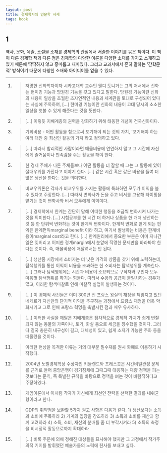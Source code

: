 ```yaml
---
layout: post
title: 경제학자의 인문학 서재
tags: book
---
```


## 1
역사, 문화, 예술, 소설을 소재를 경제학의 관점에서 서술한 이야기를 묶은 책이다. 이 책이 다른 경제학 책과 다른 점은 경제학의 다양한 이론을 다양한 소재를 가지고 소개하고 있기 때문에 딱딱하지 않고 흥미롭고 재미있다. 그리고 교과서에서 흔히 말하는 '간학문적' 방식이기 때문에 다양한 소재와 아이디어를 얻을 수 있다.

----

1. > 저명한 신화학자이자 시카고대학 교수인 웬디 도니거는 그의 저서에서 신화는 현미경 기능과 망원경 기능을 갖고 있다고 말한다. 망원경 기능이란 신화의 내용이 일상을 초월한 초자연적인 내용과 세계관을 토대로 구성되어 있다는 사실에 주목하여, [...] 현미경 기능이란 신화의 내용이 고대 당시의 소소한 일상을 엿볼 수 있게 해준다는 것을 뜻한다.

2. > [...] 이렇듯 지배계층의 권력을 강화하기 위해 태동한 개념이 건국신화이다.

3. > 기회비용 - 어떤 활동을 함으로써 포기해야 되는 것의 가치, '포기해야 하는 여러 대안 중 최선인 활동의 가치'라고 정의하고 있다.

4. > [...] 따라서 합리적인 사람이라면 매몰비용에 연연하지 말고 그 시간에 자신에게 즐거움이나 만족감을 주는 활동을 해야 한다.

5. > 한 경제 주체가 다른 주체들보다 어떤 활동을 더 잘할 때 그는 그 활동에 있어 절대우위를 가진다고 이야기 한다. [...] 같은 시간 혹은 같은 비용을 들여 더 많은 생산을 한다는 것을 의미한다.

6. > 비교우위론은 각자가 비교우위를 가지는 활동에 특화하면 모두가 이익을 볼 수 있다고 주장한다. [...] 따라서 변화사가 돈을 주고 비서를 고용해 타이핑을 맡기는 것이 변화사와 비서 모두에게 이익이다.

7. > [...] 경제학에서 한계는 간단히 말해 어떠한 행동을 조금씩 변화시켜 나가는 것을 의미한다. [...] 시험공부를 한 시간 더 하거나 상품을 한 개더 생산하는 것 등 한 단위씩 변화하는 것이 한계적 변화이다. 한계적 변화로 엳게 되는 편익은 한계편익marginal benefit 이라 하고, 여기서 발생하는 비용은 한계비용이marginal cost라고 한다. [...] 한계원리에서 중요한 부분은 이미 지나간 일은 잊버리고 어떠한 경계margin에서 눈앞에 직명한 문제만을 바라봐야 한다는 것이다. 즉, 매몰비용에 매달려서는 안 된다.

8. > [...] 생산품 시장에서 소비자는 더 낮은 가격의 상품을 찾기 위해 노력하는데, 탐색행위를 통한 이익이 비용을 초과하는 한 소비자는 탐색행위를 계속한다. [...] 그러나 탐색행위에는 시간과 비용이 소요되므로 구직자와 구인자 모두 마음껏 탐색행위를 하기는 힘들다. 따라서 수용와 공급이 불일치하는 경우가 많고, 이러한 탐색마찰로 인해 마찰적 실업이 발생하는 것이다.

9. > [...] 이 경제적 사건들은 이미 300년 전 프랑스 왕실의 재정을 책임지고 있던 네케르가 자신만의 단기적 이익을 추구하는 과정에서 프랑스 재정을 더욱 악화시키고 그로 인해 프랑스 혁명을 촉발시킨 점과 매우 유사하다.

10. > [...] 이러한 사실을 깨달은 지배계층은 점차적으로 경제적 가치가 쉽게 변질되지 않는 동물의 가죽이나, 토기, 화살 등으로 세금을 징수했을 것이다. 그러다 결국 충분히 내구성이 길고, 대체성이 있고, 쉽게 소지가 가능한 주화 등을 떠올렸을 것이다.

11. > 이러한 현상을 목격한 이류는 거의 대부분 필수재를 원시 화폐로 이용하기 시작했다.

12. > 2004년 노벨경제학상 수상자인 키들랜드와 프레스콧은 시간비일관성 문제를 근거로 들어 중앙은행이 경기침체에 그때그때 대응하는 재량 정책을 펴는 것보다는 준칙, 즉 특별한 규칙을 바탕으로 정책을 펴는 것이 바람직하다고 주장하였다.

13. > 게임이론에서 이처럼 각자가 자신에게 최선인 전략을 선택한 결과를 내쉬균형이라고 한다.

14. > GDP의 취약점을 보완할 5가지 권고 사항은 다음과 같다. 1) 생산보다는 소득과 소비에 주목하라 2) 가계의 입장을 강조하라 3) 소득과 소비를 재산과 함께 고려하라 4) 소득, 소비, 재산의 분배를 좀 더 부각시켜라 5) 소득의 측정을 비시장적 활동으로까지 확대하라

15. > [...] 비록 주문에 의해 정해진 대상들을 묘사해야 했지만 그 과정에서 작가주의적 기지를 발휘했던 예술가들의 노력에 찬사를 보내고 싶다.


